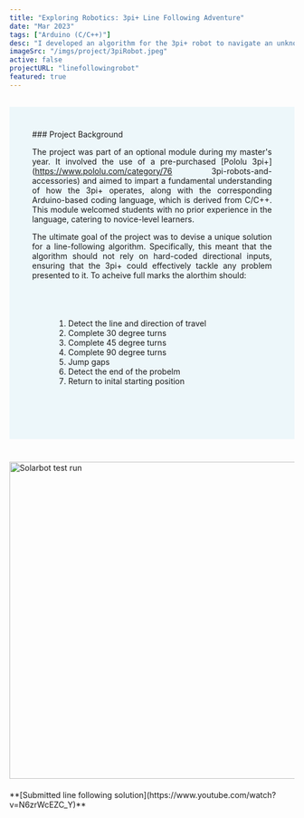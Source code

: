 ```yaml
---
title: "Exploring Robotics: 3pi+ Line Following Adventure"
date: "Mar 2023"
tags: ["Arduino (C/C++)"]
desc: "I developed an algorithm for the 3pi+ robot to navigate an unknown, unique maze, incorporating 30, 45, and 180-degree turns. The algorithm also includes a detection mechanism to identify when the maze has been successfully completed and a 'return home' feature. This algorithm was written in the Arduino GUI and language, which is based on C/C++."
imageSrc: "/imgs/project/3piRobot.jpeg"
active: false
projectURL: "linefollowingrobot"
featured: true
---
```


<div style="margin-top:30px; text-align: justify; background-color: #EDF7FA; padding: 40px"> ### Project Background

The project was part of an optional module during my master's year. It involved the use of a pre-purchased [Pololu 3pi+](https://www.pololu.com/category/76 3pi-robots-and-accessories) and aimed to impart a fundamental understanding of how the 3pi+ operates, along with the corresponding Arduino-based coding language, which is derived from C/C++. This module welcomed students with no prior experience in the language, catering to novice-level learners.

The ultimate goal of the project was to devise a unique solution for a line-following algorithm. Specifically, this meant that the algorithm should not rely on hard-coded directional inputs, ensuring that the 3pi+ could effectively tackle any problem presented to it. To acheive full marks the alorthim should:

<div style="padding: 40px">

1. Detect the line and direction of travel
2. Complete 30 degree turns
3. Complete 45 degree turns
4. Complete 90 degree turns
5. Jump gaps
6. Detect the end of the probelm
7. Return to inital starting position
</div>
</div>

<div style="margin-top:40px">
 <p style{align="center"}>

<a href="https://www.youtube.com/watch?v=N6zrWcEZC_Y&t=7s">
  <img width="560" src="https://markdown-videos-api.jorgenkh.no/url?url=https%3A%2F%2Fwww.youtube.com%2Fwatch%3Fv%3DN6zrWcEZC_Y%26t%3D7s" alt="Solarbot test run" title="Solarbot test run"/>
</a>
</p>
</div>

<div style="margin-top:20px">

<div style{align="center"}>
**[Submitted line following solution](https://www.youtube.com/watch?v=N6zrWcEZC_Y)**</div>

</div>
